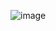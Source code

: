 ![image](https://user-images.githubusercontent.com/111624220/204074973-ce2ff8a9-dfac-4f70-b066-2e192860feaa.png)
